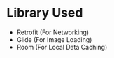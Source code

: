 # Library Used

<ul>
  <li>Retrofit (For Networking) </li>
  <li>Glide (For Image Loading) </li>
  <li>Room (For Local Data Caching)</li>
</ul>
